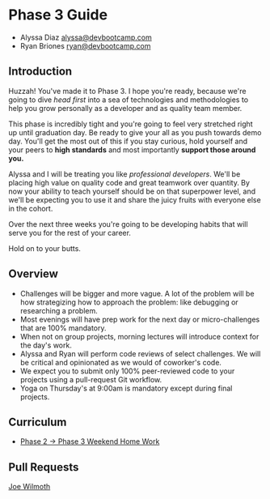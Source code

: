 # Phase 3 Guide

* Alyssa Diaz <alyssa@devbootcamp.com>
* Ryan Briones <ryan@devbootcamp.com>

## Introduction

Huzzah! You've made it to Phase 3. I hope you're ready, because we're going to
dive *head first* into a sea of technologies and methodologies to help you grow
personally as a developer and as quality team member.

This phase is incredibly tight and you're going to feel very stretched right up
until graduation day. Be ready to give your all as you push towards demo day.
You'll get the most out of this if you stay curious, hold yourself and your
peers to **high standards** and most importantly **support those around you.**

Alyssa and I will be treating you like *professional developers*. We'll be
placing high value on quality code and great teamwork over quantity. By now
your ability to teach yourself should be on that superpower level, and we'll be
expecting you to use it and share the juicy fruits with everyone else in the
cohort.

Over the next three weeks you're going to be developing habits that will serve
you for the rest of your career.

Hold on to your butts.

## Overview

* Challenges will be bigger and more vague. A lot of the problem will be how strategizing how to approach the problem: like debugging or researching a problem.
* Most evenings will have prep work for the next day or micro-challenges that are 100% mandatory.
* When not on group projects, morning lectures will introduce context for the day's work.
* Alyssa and Ryan will perform code reviews of select challenges. We will be critical and opinionated as we would of coworker's code.
* We expect you to submit only 100% peer-reviewed code to your projects using a pull-request Git workflow.
* Yoga on Thursday's at 9:00am is mandatory except during final projects.

## Curriculum

* [Phase 2 -> Phase 3 Weekend Home Work](./week_0)

## Pull Requests

[Joe Wilmoth](http://blogjoe.herokuapp.com)